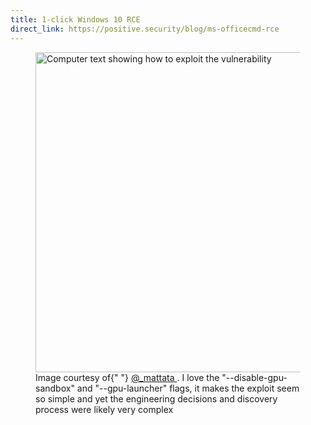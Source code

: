 ```yaml
---
title: 1-click Windows 10 RCE
direct_link: https://positive.security/blog/ms-officecmd-rce
---
```


<figure>
  <img
    src="https://static.wolfgirl.dev/cybersec/2021-12-07.jpg"
    alt="Computer text showing how to exploit the vulnerability"
    title="wow so simple"
    width="512"
  />
  <figcaption>
    Image courtesy of{" "}
    <a href="https://twitter.com/_mattata/status/1468252246668423171">
      @_mattata
    </a>
    . I love the "--disable-gpu-sandbox" and "--gpu-launcher" flags, it makes
    the exploit seem so simple and yet the engineering decisions and discovery
    process were likely very complex
  </figcaption>
</figure>
